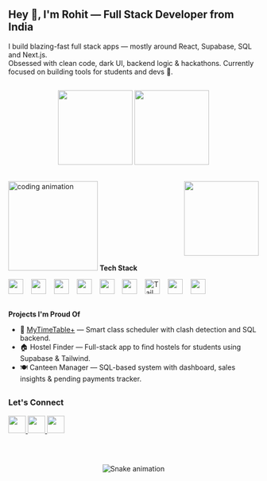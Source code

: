 <h2 align="left">Hey 👋, I'm Rohit — Full Stack Developer from India</h2>

<p>I build blazing-fast full stack apps  — mostly around React, Supabase, SQL and Next.js.<br>
Obsessed with clean code, dark UI, backend logic & hackathons. Currently focused on building tools for students and devs 🚀.</p>

##

<div align="center">
  <img src="https://github-readme-stats.vercel.app/api?username=SwiftByte6&show_icons=true&theme=dracula&hide_border=false&count_private=true&include_all_commits=true" height="150" />
  <img src="https://github-readme-stats.vercel.app/api/top-langs/?username=SwiftByte6&layout=compact&langs_count=6&theme=dracula&hide_border=false" height="150" />
</div>

##

<img align="right" height="150" src="https://media.giphy.com/media/qgQUggAC3Pfv687qPC/giphy.gif" />

<p align="left">
  <img src="https://c.tenor.com/7pEG1Fk4qq0AAAAC/coding-programming.gif" alt="coding animation" width="180" />
  <b>Tech Stack</b>
</p>



<div align="left">
  <img src="https://cdn.jsdelivr.net/gh/devicons/devicon/icons/react/react-original.svg" height="30" />
  <img width="8"/>
  <img src="https://cdn.jsdelivr.net/gh/devicons/devicon/icons/nextjs/nextjs-original.svg" height="30"/>
  <img width="8"/>
  <img src="https://cdn.jsdelivr.net/gh/devicons/devicon/icons/javascript/javascript-original.svg" height="30" />
  <img width="8"/>
  <img src="https://cdn.jsdelivr.net/gh/devicons/devicon/icons/typescript/typescript-original.svg" height="30"/>
  <img width="8"/>
  <img src="https://cdn.jsdelivr.net/gh/devicons/devicon/icons/mysql/mysql-original.svg" height="30"/>
  <img width="8"/>
  <img src="https://cdn.jsdelivr.net/gh/devicons/devicon/icons/postgresql/postgresql-original.svg" height="30"/>
  <img width="8"/>
 <img src="https://cdn.jsdelivr.net/gh/devicons/devicon/icons/tailwindcss/tailwindcss-original.svg" height="30" alt="Tailwind CSS logo" />

  <img width="8"/>
  <img src="https://cdn.jsdelivr.net/gh/devicons/devicon/icons/supabase/supabase-original.svg" height="30"/>
  <img width="8"/>

  <img src="https://cdn.jsdelivr.net/gh/devicons/devicon/icons/cplusplus/cplusplus-original.svg" height="30"/>
</div>

##

### <p align="left">
 
  <b>Projects I'm Proud Of</b>
</p>


- 🔧 [MyTimeTable+](https://github.com/SwiftByte6/MyTimeTablePlus) — Smart class scheduler with clash detection and SQL backend.
- 🏠 Hostel Finder — Full-stack app to find hostels for students using Supabase & Tailwind.
- 🍽 Canteen Manager — SQL-based system with dashboard, sales insights & pending payments tracker.

##

###  Let's Connect

<div align="left">
  <a href="mailto:youremail@gmail.com">
    <img src="https://img.shields.io/static/v1?message=Gmail&logo=gmail&label=&color=D14836&logoColor=white&style=for-the-badge" height="35"/>
  </a>
  <a href="https://www.linkedin.com/in/yourprofile/">
    <img src="https://img.shields.io/static/v1?message=LinkedIn&logo=linkedin&label=&color=0077B5&logoColor=white&style=for-the-badge" height="35"/>
  </a>
  <a href="https://discordapp.com/users/yourdiscordid">
    <img src="https://img.shields.io/static/v1?message=Discord&logo=discord&label=&color=7289DA&logoColor=white&style=for-the-badge" height="35"/>
  </a>
</div>

##

<br clear="both">

<p align="center">
  <img src="https://raw.githubusercontent.com/SwiftByte6/SwiftByte6/output/snake.svg" alt="Snake animation" />
</p>
